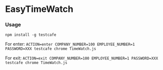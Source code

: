 # EasyTimeWatch

### Usage
`npm install -g testcafe`

For enter:
`ACTION=enter COMPANY_NUMBER=100 EMPLOYEE_NUMBER=1 PASSWORD=XXX testcafe chrome TimeWatch.js`

For exit:
`ACTION=exit COMPANY_NUMBER=100 EMPLOYEE_NUMBER=1 PASSWORD=XXX testcafe chrome TimeWatch.js`
